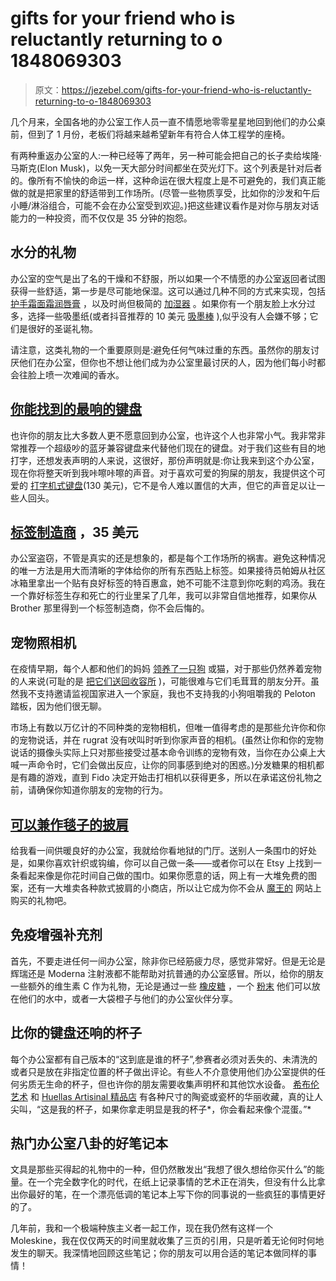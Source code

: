 # gifts for your friend who is reluctantly returning to o 1848069303

> 原文：<https://jezebel.com/gifts-for-your-friend-who-is-reluctantly-returning-to-o-1848069303>

几个月来，全国各地的办公室工作人员一直不情愿地零零星星地回到他们的办公桌前，但到了 1 月份，老板们将越来越希望新年有符合人体工程学的座椅。

有两种重返办公室的人:一种已经等了两年，另一种可能会把自己的长子卖给埃隆·马斯克(Elon Musk)，以免一天大部分时间都坐在荧光灯下。这个列表是针对后者的。像所有不愉快的命运一样，这种命运在很大程度上是不可避免的，我们真正能做的就是把家里的舒适带到工作场所。(尽管一些物质享受，比如你的沙发和午后小睡/淋浴组合，可能不会在办公室受到欢迎。)把这些建议看作是对你与朋友对话能力的一种投资，而不仅仅是 35 分钟的抱怨。



## 水分的礼物

办公室的空气是出了名的干燥和不舒服，所以如果一个不情愿的办公室返回者试图获得一些舒适，第一步是尽可能地保湿。这可以通过几种不同的方式来实现，包括 [护手霜](https://www.google.com/aclk?sa=l&ai=DChcSEwjf24792J30AhUR5bMKHfV_DXgYABAPGgJxbg&sig=AOD64_1I0HE3qgrlK_Mf8SvB17XtPB3B-A&ctype=46&q=&ved=2ahUKEwils4L92J30AhVgQTABHWZ7DPYQ9aACegQIARBY&adurl=)[面霜](https://www.google.com/aclk?sa=l&ai=DChcSEwiljfHr2J30AhUDgoYKHa0rBqkYABAaGgJ2dQ&sig=AOD64_07C6iqNos7u0r2mNOuJgl9Ch4dgw&ctype=5&q=&ved=2ahUKEwis9ebr2J30AhVzRTABHZT0Bg4Q9aACegUIARDkAQ&adurl=)[润唇膏](https://www.instagram.com/p/CWOS2MDrw4s/) ，以及时尚但极简的 [加湿器](https://www.westelm.com/products/objecto-h3-hybrid-humidifier-d8618/?catalogId=71&sku=2716826&cm_ven=PLA&cm_cat=Google&cm_pla=Pillows%20%26%20Decor%20%3E%20Home%20Electronics%20%26%20Tech%20Accessories&region_id=669950&cm_ite=2716826&gclid=Cj0KCQiAys2MBhDOARIsAFf1D1cUbZxOkfZT6P9kFlAALj0T7y3y-KdXbIPHgmGeaZLiB90Z6kiARnAaAmX5EALw_wcB) 。如果你有一个朋友脸上水分过多，选择一些吸墨纸(或者抖音推荐的 10 美元 [吸墨棒](https://www.amazon.com/REVLON-309970075583-Revlon-Oil-Absorbing-Roller/dp/B082KZ8ZGM?asc_campaign=InlineText&asc_refurl=https://jezebel.com/gifts-for-your-friend-who-is-reluctantly-returning-to-o-1848069303&asc_source=&tag=kinjajezebellink-20) ),似乎没有人会嫌不够；它们是很好的圣诞礼物。

请注意，这类礼物的一个重要原则是:避免任何气味过重的东西。虽然你的朋友讨厌他们在办公室，但你也不想让他们成为办公室里最讨厌的人，因为他们每小时都会往脸上喷一次难闻的香水。

## [你能找到的最响的键盘](https://www.fifthgeek.com/loudest-mechanical-keyboard-switches/)

也许你的朋友比大多数人更不愿意回到办公室，也许这个人也非常小气。我非常非常推荐一个超级吵的蓝牙兼容键盘来代替他们现在的键盘。对于我们这些有目的地打字，还想发表声明的人来说，这很好，那份声明就是:你让我来到这个办公室，现在你将整天听到我咔嚓咔嚓的声音。对于喜欢可爱的狗屎的朋友，我提供这个可爱的 [打字机式键盘](https://www.google.com/aclk?sa=l&ai=DChcSEwj5zMLF3J30AhXC3sgKHVOjCaYYABANGgJxdQ&ae=2&sig=AOD64_0AMLbP5yMDbek_IZwXjYt5SqBaaw&ctype=5&q=&ved=2ahUKEwjjy7fF3J30AhVHknIEHckxCWwQ9aACegUIARCbAQ&adurl=)(130 美元)，它不是令人难以置信的大声，但它的声音足以让一些人回头。

## [标签制造商](https://www.google.com/aclk?sa=l&ai=DChcSEwi-jI_W4J30AhWUtsgKHVCQBR4YABAMGgJxdQ&sig=AOD64_0cdZZID3i3jGlM6SsURULSV18T2Q&ctype=5&q=&ved=2ahUKEwiMqoTW4J30AhUJmXIEHZeKCwMQ9aACegQIARBF&adurl=) ，35 美元

办公室盗窃，不管是真实的还是想象的，都是每个工作场所的祸害。避免这种情况的唯一方法是用大而清晰的字体给你的所有东西贴上标签。如果接待员帕姆从社区冰箱里拿出一个贴有良好标签的特百惠盒，她不可能不注意到你吃剩的鸡汤。我在一个靠好标签生存和死亡的行业里呆了几年，我可以非常自信地推荐，如果你从 Brother 那里得到一个标签制造商，你不会后悔的。



## 宠物照相机

在疫情早期，每个人都和他们的妈妈 [领养了一只狗](https://jezebel.com/how-do-i-explain-social-distancing-to-my-puppy-1843109450) 或猫，对于那些仍然养着宠物的人来说(可耻的是 [把它们送回收容所](https://www.animalhumanesociety.org/news/pandemic-pets-are-being-returned-shelters-alarming-rates-or-are-they) )，可能很难与它们毛茸茸的朋友分开。虽然我不支持邀请监视国家进入一个家庭，我也不支持我的小狗咀嚼我的 Peloton 踏板，因为他们很无聊。

市场上有数以万亿计的不同种类的宠物相机，但唯一值得考虑的是那些允许你和你的宠物说话，并在 rugrat 没有吠叫时听到你家声音的相机。(虽然让你和你的宠物说话的摄像头实际上只对那些接受过基本命令训练的宠物有效，当你在办公桌上大喊一声命令时，它们会做出反应，让你的同事感到绝对的困惑。)分发糖果的相机都是有趣的游戏，直到 Fido 决定开始击打相机以获得更多，所以在承诺这份礼物之前，请确保你知道你朋友的宠物的行为。

## [可以兼作毯子的披肩](https://www.yanawara.com/)

给我看一间供暖良好的办公室，我就给你看地狱的门厅。送别人一条围巾的好处是，如果你喜欢针织或钩编，你可以自己做一条——或者你可以在 Etsy 上找到一条看起来像是你花时间自己做的围巾。如果你愿意的话，网上有一大堆免费的图案，还有一大堆卖各种款式披肩的小商店，所以让它成为你不会从 [魔王的](https://jezebel.com/jeff-bezos-is-going-to-space-in-a-giant-hitachi-magic-w-1847045405) 网站上购买的礼物吧。

## 免疫增强补充剂

首先，不要走进任何一间办公室，除非你已经筋疲力尽，感觉非常好。但是无论是辉瑞还是 Moderna 注射液都不能帮助对抗普通的办公室感冒。所以，给你的朋友一些额外的维生素 C 作为礼物，无论是通过一些 [橡皮糖](https://www.vitalproteins.com/products/immune-gummies?utm_source=google&utm_medium=cpc&utm_campaign=us_core_20211003_us-acquisition---gummies-health-nutrition_immunity-gummies_all_3&utm_term=conversion&utm_content=search&device=c&keyword=vitamin%20c%20gummies&matchtype=b&adposition=&gclid=CjwKCAiA7dKMBhBCEiwAO_crFKINb_dowRZak3gQxBKDaPDmCzcfZpsqph2JtLbf4KBctHVAPFUOiBoCAKkQAvD_BwE#) ，一个 [粉末](https://www.googleadservices.com/pagead/aclk?sa=L&ai=DChcSEwjxt_eE_5_0AhWxB4gJHT3mDYYYABAHGgJxbg&ohost=www.google.com&cid=CAESQOD2r2PZzlFiHvo5RVWu_3uCLrBk-rHEh3hBAYTXSgsvCdEo4hnFUqxDGjeRO9Td9Bp2DoziA5ouFvCDmzPLCio&sig=AOD64_01fKqMOc0wm5nzPB-ZZEonujNhag&q&adurl&ved=2ahUKEwiYvuyE_5_0AhUSTTABHXwjAnUQ0Qx6BAgDEAE) 他们可以放在他们的水中，或者一大袋橙子与他们的办公室伙伴分享。



## 比你的键盘还响的杯子

每个办公室都有自己版本的“这到底是谁的杯子”,参赛者必须对丢失的、未清洗的或者只是放在非指定位置的杯子做出评论。有些人不介意使用他们办公室提供的任何劣质无生命的杯子，但也许你的朋友需要收集声明杯和其他饮水设备。 [希布伦艺术](https://hebronarts.com/collections/ceramic-mugs) 和 [Huellas Artisinal 精品店](https://www.huellastx.com/dinnerware-serveware) 有各种尺寸的陶瓷或瓷杯的华丽收藏，真的让人尖叫，“这是我的杯子，如果你拿走明显是我的杯子*，你会看起来像个混蛋。”*

## 热门办公室八卦的好笔记本

文具是那些买得起的礼物中的一种，但仍然散发出“我想了很久想给你买什么”的能量。在一个完全数字化的时代，在纸上记录事情的艺术正在消失，但没有什么比拿出你最好的笔，在一个漂亮低调的笔记本上写下你的同事说的一些疯狂的事情更好的了。

几年前，我和一个极端种族主义者一起工作，现在我仍然有这样一个 Moleskine，我在仅仅两天的时间里就收集了三页的引用，只是听着无论何时何地发生的聊天。我深情地回顾这些笔记；你的朋友可以用合适的笔记本做同样的事情！